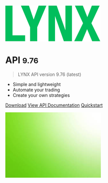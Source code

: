 ![logo](images/logo_cover.svg)

# API <small>9.76</small>

> LYNX API version 9.76 (latest)

- Simple and lightweight
- Automate your trading
- Create your own strategies

[Download](/API_versions.md)
[View API Documentation](#lynx-api-documentation)
[Quickstart](https://github.com/lynxbroker/API-examples/tree/master/Java/quickstart)



![](images/cover_background.jpg)